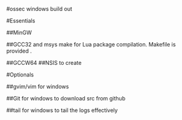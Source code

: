 #ossec windows build out

#Essentials

##MinGW

##GCC32 and msys make 
for Lua package compilation. Makefile is provided . 

##GCCW64
##NSIS
to create 

#Optionals

##gvim/vim for windows

##Git for windows
to download src from github

##tail for windows
to tail the logs effectively 



